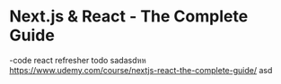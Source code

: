 # Next.js & React - The Complete Guide
-code react refresher todo
sadasdหห
https://www.udemy.com/course/nextjs-react-the-complete-guide/
asd
